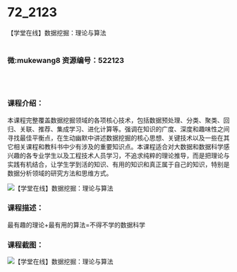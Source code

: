 # 72_2123
【学堂在线】数据挖掘：理论与算法
<br/></br>
<h3>微:mukewang8 资源编号：522123</h3>
<br/></br>
<h3>课程介绍：</h3>
<p>本课程完整覆盖<a title="查看与 数据挖掘 相关的文章" target="_blank">数据挖掘</a>领域的各项核心技术，包括数据预处理、分类、聚类、回归、关联、推荐、集成学习、进化计算等。强调在知识的广度、深度和趣味性之间寻找最佳平衡点，在生动幽默中讲述数据挖掘的核心思想、关键技术以及一些在其它相关课程和教科书中少有涉及的重要知识点。本课程适合对大数据和数据科学感兴趣的各专业学生以及工程技术人员学习，不追求纯粹的理论推导，而是把理论与实践有机结合，让学生学到活的知识、有用的知识和真正属于自己的知识，特别是数据分析领域的研究方法和思维方式。</p>
<p><img src="https://www.ko996.com/wp-content/uploads/img/2018/04/2-46.png" alt="【学堂在线】数据挖掘：理论与算法"></p>
<h3>课程描述：</h3>
<p>最有趣的理论+最有用的算法=不得不学的数据科学</p>
<div class="info-desc">
<h3>课程截图：</h3>
<p><img src="https://www.ko996.com/wp-content/uploads/img/2018/04/3-48.png" alt="【学堂在线】数据挖掘：理论与算法"></p>


			
</div>
